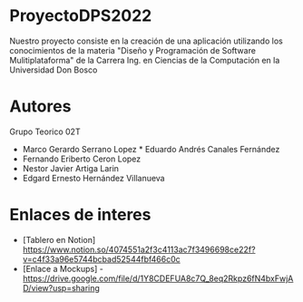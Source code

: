 # ProyectoDPS2022
Nuestro proyecto consiste en la creación de una aplicación utilizando los conocimientos de la materia "Diseño y Programación de Software Mulitiplataforma"  de la Carrera Ing. en Ciencias de la Computación en la Universidad Don Bosco


# Autores 
Grupo Teorico 02T
* Marco Gerardo Serrano Lopez                                                                                                                                            * Eduardo Andrés Canales Fernández
* Fernando Eriberto Ceron Lopez 
* Nestor Javier Artiga Larin 
* Edgard Ernesto Hernández Villanueva 

# Enlaces de interes
* [Tablero en Notion] https://www.notion.so/4074551a2f3c4113ac7f3496698ce22f?v=c4f33a96e5744bcbad52544fbf466c0c                                                         
* [Enlace a Mockups] - https://drive.google.com/file/d/1Y8CDEFUA8c7Q_8eq2Rkpz6fN4bxFwjAD/view?usp=sharing
